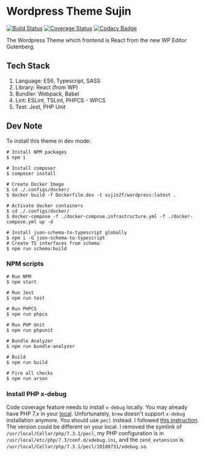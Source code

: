 # Wordpress Theme Sujin

[![Build Status](https://travis-ci.org/sujin2f/Sujin.svg)](https://travis-ci.org/sujin2f/Sujin)
[![Coverage Status](https://coveralls.io/repos/github/sujin2f/Sujin/badge.svg?branch=master)](https://coveralls.io/github/sujin2f/Sujin?branch=master)
[![Codacy Badge](https://api.codacy.com/project/badge/Grade/8f1604bf6483486697ea70b7650df0e4)](https://www.codacy.com/manual/sujin.byun/Sujin?utm_source=github.com&amp;utm_medium=referral&amp;utm_content=sujin2f/Sujin&amp;utm_campaign=Badge_Grade)

The Wordpress Theme which frontend is React from the new WP Editor Gutenberg.

## Tech Stack
1. Language: ES6, Typescript, SASS
2. Library: React (from WP)
3. Bundler: Webpack, Babel
4. Lint: ESLint, TSLint, PHPCS - WPCS
5. Test: Jest, PHP Unit

## Dev Note
To install this theme in dev mode:

```shell
# Install NPM packages
$ npm i

# Install composer
$ composer install

# Create Docker Image
$ cd ./.configs/docker/
$ docker build -f Dockerfile.dev -t sujin2f/wordpress:latest .

# Activate docker containers
$ cd ./.configs/docker/
$ docker-compose -f ./docker-compose.infrastructure.yml -f ./docker-compose.yml up -d

# Install json-schema-to-typescript globally
$ npm i -G json-schema-to-typescript
# Create TS interfaces from schema
$ npm run schema:build
```

### NPM scripts
```shell
# Run NPM
$ npm start

# Run Jest
$ npm run test

# Run PHPCS
$ npm run phpcs

# Run PHP Unit
$ npm run phpunit

# Bundle Analyzer
$ npm run bundle-analyzer

# Build
$ npm run build

# Fire all checks
$ npm run arson
```

### Install PHP x-debug
Code coverage feature needs to install `x-debug` locally. You may already have PHP 7.x in your [local](HOWTO.Run_code_standards_checks.md). Unfortunately, `brew` doesn't support `x-debug` installation anymore. You should use `pecl` instead. I followed [this instruction](https://javorszky.co.uk/2018/05/03/getting-xdebug-working-on-php-7-2-and-homebrew/). The version could be different on your local. I removed the symlink of `/usr/local/Cellar/php/7.3.1/pecl`, my PHP configuration is in `/usr/local/etc/php/7.3/conf.d/xdebug.ini`, and the `zend_extension` is `/usr/local/Cellar/php/7.3.1/pecl/20180731/xdebug.so`.

